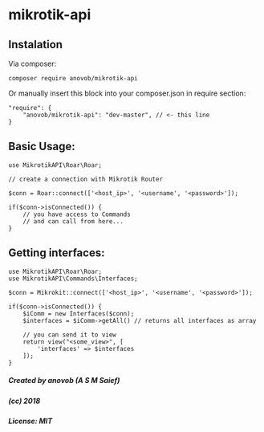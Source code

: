 # mikrotik-api


Instalation
----

Via composer:
```
composer require anovob/mikrotik-api
```

Or manually insert this block into your composer.json in require section:
```
"require": {
    "anovob/mikrotik-api": "dev-master", // <- this line
}
```


Basic Usage:
----

```$php
use MikrotikAPI\Roar\Roar;

// create a connection with Mikrotik Router

$conn = Roar::connect(['<host_ip>', '<username', '<password>']);
 
if($conn->isConnected()) {
    // you have access to Commands
    // and can call from here...
}
```

Getting interfaces:
---
```$php
use MikrotikAPI\Roar\Roar;
use MikrotikAPI\Commands\Interfaces;

$conn = Mikrokit::connect(['<host_ip>', '<username', '<password>']);
 
if($conn->isConnected()) {
    $iComm = new Interfaces($conn);
    $interfaces = $iComm->getAll() // returns all interfaces as array
    
    // you can send it to view 
    return view("<some_view>", [
        'interfaces' => $interfaces
    ]);
}
```



##### Created by anovob (A S M Saief)
##### (cc) 2018
##### License: MIT